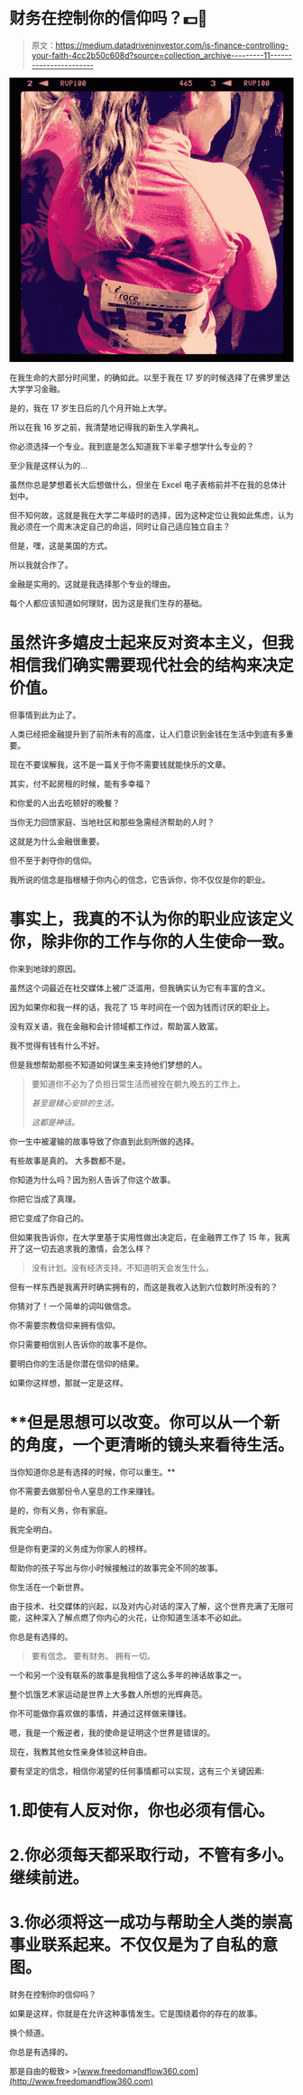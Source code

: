 # 财务在控制你的信仰吗？💵🔮

> 原文：<https://medium.datadriveninvestor.com/is-finance-controlling-your-faith-4cc2b50c608d?source=collection_archive---------11----------------------->

![](img/a248c3293a3ef5a55fbee993ba064c16.png)

在我生命的大部分时间里，的确如此。以至于我在 17 岁的时候选择了在佛罗里达大学学习金融。

是的，我在 17 岁生日后的几个月开始上大学。

所以在我 16 岁之前，我清楚地记得我的新生入学典礼。

你必须选择一个专业。我到底是怎么知道我下半辈子想学什么专业的？

至少我是这样认为的…

虽然你总是梦想着长大后想做什么，但坐在 Excel 电子表格前并不在我的总体计划中。

但不知何故，这就是我在大学二年级时的选择，因为这种定位让我如此焦虑，认为我必须在一个周末决定自己的命运，同时让自己适应独立自主？

但是，嘿，这是美国的方式。

所以我就合作了。

金融是实用的。这就是我选择那个专业的理由。

每个人都应该知道如何理财，因为这是我们生存的基础。

# 虽然许多嬉皮士起来反对资本主义，但我相信我们确实需要现代社会的结构来决定价值。

但事情到此为止了。

人类已经把金融提升到了前所未有的高度，让人们意识到金钱在生活中到底有多重要。

现在不要误解我，这不是一篇关于你不需要钱就能快乐的文章。

其实，付不起房租的时候，能有多幸福？

和你爱的人出去吃顿好的晚餐？

当你无力回馈家庭、当地社区和那些急需经济帮助的人时？

这就是为什么金融很重要。

但不至于剥夺你的信仰。

我所说的信念是指根植于你内心的信念，它告诉你，你不仅仅是你的职业。

# 事实上，我真的不认为你的职业应该定义你，除非你的工作与你的人生使命一致。

你来到地球的原因。

虽然这个词最近在社交媒体上被广泛滥用，但我确实认为它有丰富的含义。

因为如果你和我一样的话，我花了 15 年时间在一个因为钱而讨厌的职业上。

没有双关语，我在金融和会计领域都工作过，帮助富人致富。

我不觉得有钱有什么不好。

但是我想帮助那些不知道如何谋生来支持他们梦想的人。

> 要知道你不必为了负担日常生活而被拴在朝九晚五的工作上。
> 
> *甚至是精心安排的生活。*
> 
> *这都是神话。*

你一生中被灌输的故事导致了你直到此刻所做的选择。

有些故事是真的。
大多数都不是。

你知道为什么吗？因为别人告诉了你这个故事。

你把它当成了真理。

把它变成了你自己的。

但如果我告诉你，在大学里基于实用性做出决定后，在金融界工作了 15 年，我离开了这一切去追求我的激情，会怎么样？

> 没有计划。没有经济支持。不知道明天会发生什么。

但有一样东西是我离开时确实拥有的，而这是我收入达到六位数时所没有的？

你猜对了！一个简单的词叫做信念。

你不需要宗教信仰来拥有信仰。

你只需要相信别人告诉你的故事不是你。

要明白你的生活是你潜在信仰的结果。

如果你这样想，那就一定是这样。

# **但是思想可以改变。你可以从一个新的角度，一个更清晰的镜头来看待生活。
当你知道你总是有选择的时候，你可以重生。**

你不需要去做那份令人窒息的工作来赚钱。

是的，你有义务，你有家庭。

我完全明白。

但是你有更深的义务成为你家人的榜样。

帮助你的孩子写出与你小时候接触过的故事完全不同的故事。

你生活在一个新世界。

由于技术、社交媒体的兴起，以及对内心对话的深入了解，这个世界充满了无限可能，这种深入了解点燃了你内心的火花，让你知道生活本不必如此。

你总是有选择的。

> 要有信念。
> 要有财务。
> 拥有一切。

一个和另一个没有联系的故事是我相信了这么多年的神话故事之一。

整个饥饿艺术家运动是世界上大多数人所想的光辉典范。

你不可能做你喜欢做的事情，并通过这样做来赚钱。

嗯，我是一个叛逆者，我的使命是证明这个世界是错误的。

现在，我教其他女性亲身体验这种自由。

要有坚定的信念，相信你渴望的任何事情都可以实现，这有三个关键因素:

# 1.即使有人反对你，你也必须有信心。

# 2.你必须每天都采取行动，不管有多小。继续前进。

# 3.你必须将这一成功与帮助全人类的崇高事业联系起来。不仅仅是为了自私的意图。

财务在控制你的信仰吗？

如果是这样，你就是在允许这种事情发生。它是围绕着你的存在的故事。

换个频道。

你总是有选择的。

那是自由的极致> >[www.freedomandflow360.com](http://www.freedomandflow360.com)